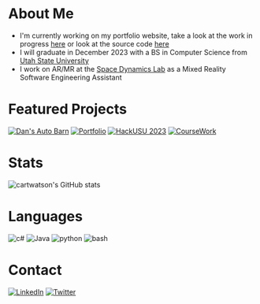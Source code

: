 # About Me
- I'm currently working on my portfolio website, take a look at the work in progress [here](https://www.cartwatson.com) or look at the source code [here](https://github.com/cartwatson/cartwatson.github.io)
- I will graduate in December 2023 with a BS in Computer Science from [Utah State University](https://www.usu.edu/)
- I work on AR/MR at the [Space Dynamics Lab](https://www.sdl.usu.edu/) as a Mixed Reality Software Engineering Assistant
<!-- - Also working on a dating app that integrates spotify data to create matches with [@iron7-1](https://github.com/Irion7-1), repo is in featured projects  -->

# Featured Projects
[![Dan's Auto Barn](https://github-readme-stats-sigma-five.vercel.app/api/pin/?username=CS3450-Group9&repo=Dans-AutoBarn&theme=tokyonight&bg_color=00000000)](https://github.com/CS3450-Group9/Dans-AutoBarn)
[![Portfolio](https://github-readme-stats-sigma-five.vercel.app/api/pin/?username=cartwatson&repo=cartwatson.github.io&theme=tokyonight&bg_color=00000000)](https://github.com/cartwatson/cartwatson.github.io)
[![HackUSU 2023](https://github-readme-stats-sigma-five.vercel.app/api/pin/?username=Utah-State-University-Cybersecurity&repo=HackUSU-CYOA&theme=tokyonight&bg_color=00000000)](https://github.com/Utah-State-University-Cybersecurity/hackUSU-CYOA/)
[![CourseWork](https://github-readme-stats-sigma-five.vercel.app/api/pin/?username=cartwatson&repo=course-work&theme=tokyonight&bg_color=00000000)](https://github.com/cartwatson/course-work)
<!-- [![Spotify Dating App](https://github-readme-stats-sigma-five.vercel.app/api/pin/?username=Iron7-1&repo=dating_app&theme=tokyonight&bg_color=00000000)](https://github.com/Irion7-1/dating_app) -->


# Stats
![cartwatson's GitHub stats](https://github-readme-stats-sigma-five.vercel.app/api?username=cartwatson&show_icons=true&theme=tokyonight&bg_color=00000000)  

# Languages
![c#](https://img.shields.io/badge/CSharp-37008c?style=for-the-badge&logo=CSharp&logoColor=white)
![Java](https://img.shields.io/badge/Java-f89820?style=for-the-badge&logo=oracle&logoColor=white)
![python](https://img.shields.io/badge/Python-386da1?style=for-the-badge&logo=python&logoColor=white)
![bash](https://img.shields.io/badge/GNUBash-47B353?style=for-the-badge&logo=GNUBash&logoColor=white)

# Contact
[![LinkedIn](https://img.shields.io/badge/LinkedIn-0077B5?style=for-the-badge&logo=linkedin&logoColor=white)](https://www.linkedin.com/in/cartwatson/)
[![Twitter](https://img.shields.io/badge/Twitter-1DA1F2?style=for-the-badge&logo=twitter&logoColor=white)](https://twitter.com/JCarterWatson)
<!-- [![HackerRank](https://img.shields.io/badge/Hackerrank-27b35a?style=for-the-badge&logo=hackerrank&logoColor=white)](https://www.hackerrank.com/cartwatson) -->
<!-- [![LeetCode](https://img.shields.io/badge/LeetCode-f89f1b?style=for-the-badge&logo=Leetcode&logoColor=white)](https://leetcode.com/cartwatson/) -->
